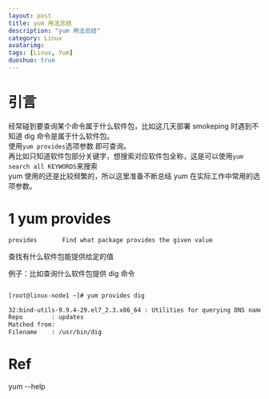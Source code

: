 ```yaml
---
layout: post
title: yum 用法总结
description: "yum 用法总结"
category: Linux
avatarimg: 
tags: [Linux, Yum]
duoshuo: true
---
```


# 引言

经常碰到要查询某个命令属于什么软件包，比如这几天部署 smokeping 时遇到不知道 dig 命令是属于什么软件包。  
使用`yum provides`选项参数 即可查询。  
再比如只知道软件包部分关键字，想搜索对应软件包全称，这是可以使用`yum search all KEYWORDS`来搜索  
yum 使用的还是比较频繁的，所以这里准备不断总结 yum 在实际工作中常用的选项参数。


# 1 yum provides

```bash 
provides       Find what package provides the given value
```   

查找有什么软件包能提供给定的值

例子：比如查询什么软件包提供 dig 命令

```bash

[root@linux-node1 ~]# yum provides dig

32:bind-utils-9.9.4-29.el7_2.3.x86_64 : Utilities for querying DNS name servers
Repo        : updates
Matched from:
Filename    : /usr/bin/dig

```   

# Ref
yum --help  
